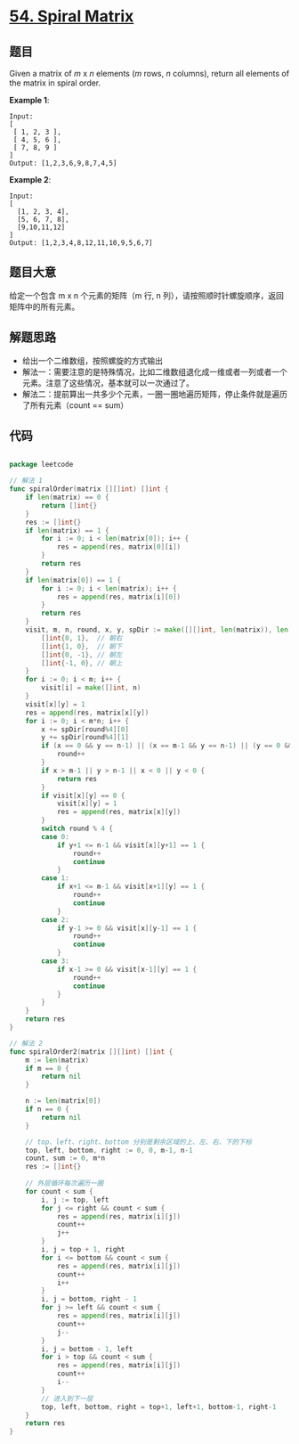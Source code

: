 # [54. Spiral Matrix](https://leetcode.com/problems/spiral-matrix/)


## 题目

Given a matrix of *m* x *n* elements (*m* rows, *n* columns), return all elements of the matrix in spiral order.

**Example 1**:


    Input:
    [
     [ 1, 2, 3 ],
     [ 4, 5, 6 ],
     [ 7, 8, 9 ]
    ]
    Output: [1,2,3,6,9,8,7,4,5]


**Example 2**:


    Input:
    [
      [1, 2, 3, 4],
      [5, 6, 7, 8],
      [9,10,11,12]
    ]
    Output: [1,2,3,4,8,12,11,10,9,5,6,7]


## 题目大意

给定一个包含 m x n 个元素的矩阵（m 行, n 列），请按照顺时针螺旋顺序，返回矩阵中的所有元素。

## 解题思路

- 给出一个二维数组，按照螺旋的方式输出
- 解法一：需要注意的是特殊情况，比如二维数组退化成一维或者一列或者一个元素。注意了这些情况，基本就可以一次通过了。
- 解法二：提前算出一共多少个元素，一圈一圈地遍历矩阵，停止条件就是遍历了所有元素（count == sum）

## 代码

```go

package leetcode

// 解法 1
func spiralOrder(matrix [][]int) []int {
	if len(matrix) == 0 {
		return []int{}
	}
	res := []int{}
	if len(matrix) == 1 {
		for i := 0; i < len(matrix[0]); i++ {
			res = append(res, matrix[0][i])
		}
		return res
	}
	if len(matrix[0]) == 1 {
		for i := 0; i < len(matrix); i++ {
			res = append(res, matrix[i][0])
		}
		return res
	}
	visit, m, n, round, x, y, spDir := make([][]int, len(matrix)), len(matrix), len(matrix[0]), 0, 0, 0, [][]int{
		[]int{0, 1},  // 朝右
		[]int{1, 0},  // 朝下
		[]int{0, -1}, // 朝左
		[]int{-1, 0}, // 朝上
	}
	for i := 0; i < m; i++ {
		visit[i] = make([]int, n)
	}
	visit[x][y] = 1
	res = append(res, matrix[x][y])
	for i := 0; i < m*n; i++ {
		x += spDir[round%4][0]
		y += spDir[round%4][1]
		if (x == 0 && y == n-1) || (x == m-1 && y == n-1) || (y == 0 && x == m-1) {
			round++
		}
		if x > m-1 || y > n-1 || x < 0 || y < 0 {
			return res
		}
		if visit[x][y] == 0 {
			visit[x][y] = 1
			res = append(res, matrix[x][y])
		}
		switch round % 4 {
		case 0:
			if y+1 <= n-1 && visit[x][y+1] == 1 {
				round++
				continue
			}
		case 1:
			if x+1 <= m-1 && visit[x+1][y] == 1 {
				round++
				continue
			}
		case 2:
			if y-1 >= 0 && visit[x][y-1] == 1 {
				round++
				continue
			}
		case 3:
			if x-1 >= 0 && visit[x-1][y] == 1 {
				round++
				continue
			}
		}
	}
	return res
}

// 解法 2
func spiralOrder2(matrix [][]int) []int {
	m := len(matrix)
	if m == 0 {
		return nil
	}

	n := len(matrix[0])
	if n == 0 {
		return nil
	}

	// top、left、right、bottom 分别是剩余区域的上、左、右、下的下标
	top, left, bottom, right := 0, 0, m-1, n-1 
	count, sum := 0, m*n
	res := []int{}
	
	// 外层循环每次遍历一圈
	for count < sum {
		i, j := top, left
		for j <= right && count < sum {
			res = append(res, matrix[i][j])
			count++
			j++
		}
		i, j = top + 1, right
		for i <= bottom && count < sum {
			res = append(res, matrix[i][j])
			count++
			i++
		}
		i, j = bottom, right - 1
		for j >= left && count < sum {
			res = append(res, matrix[i][j])
			count++
			j--
		}
		i, j = bottom - 1, left
		for i > top && count < sum {
			res = append(res, matrix[i][j])
			count++
			i--
		}
		// 进入到下一层
		top, left, bottom, right = top+1, left+1, bottom-1, right-1
	}
	return res
}

```